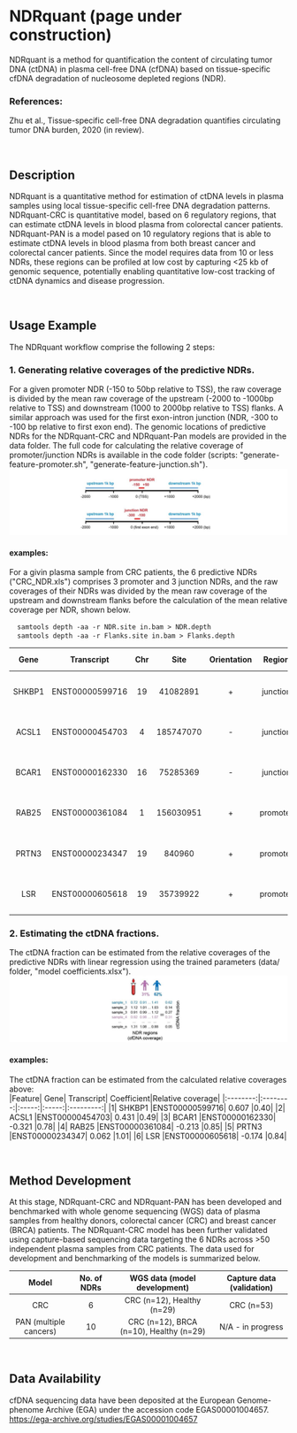 # NDRquant (page under construction)
NDRquant is a method for quantification the content of circulating tumor DNA (ctDNA) in plasma cell-free DNA (cfDNA) based on tissue-specific cfDNA degradation of nucleosome depleted regions (NDR).
### References:
Zhu et al., Tissue-specific cell-free DNA degradation quantifies circulating tumor DNA burden, 2020 (in review).
<p>&nbsp;</p>

## Description
NDRquant is a quantitative method for estimation of ctDNA levels in plasma samples using local tissue-specific cell-free DNA degradation patterns. NDRquant-CRC is quantitative model, based on 6 regulatory regions, that can estimate ctDNA levels in blood plasma from colorectal cancer patients. NDRquant-PAN is a model pased on  10 regulatory regions that is able to estimate ctDNA levels in blood plasma from both breast cancer and colorectal cancer patients. Since the model requires data from 10 or less NDRs, these regions can be profiled at low cost by capturing <25 kb of genomic sequence, potentially enabling quantitative low-cost tracking of ctDNA dynamics and disease progression.
<p>&nbsp;</p>

## Usage Example
The NDRquant workflow comprise the following 2 steps:

### 1. Generating relative coverages of the predictive NDRs.
For a given promoter NDR (-150 to 50bp relative to TSS), the raw coverage is divided by the mean raw coverage of the upstream (-2000 to -1000bp relative to TSS) and downstream (1000 to 2000bp relative to TSS) flanks. A similar approach was used for the first exon-intron junction (NDR, -300 to -100 bp relative to first exon end). The genomic locations of predictive NDRs for the NDRquant-CRC and NDRquant-Pan models are provided in the data folder. The full code for calculating the relative coverage of promoter/junction NDRs is available in the code folder (scripts: "generate-feature-promoter.sh", "generate-feature-junction.sh").
![Alt text](https://github.com/skandlab/NDRquant/blob/main/Data/relative%20coverage.jpg)

#### examples:
For a givin plasma sample from CRC patients, the 6 predictive NDRs ("CRC_NDR.xls") comprises 3 promoter and 3 junction NDRs, and the raw coverages of their NDRs was divided by the mean raw coverage of the upstream and downstream flanks before the calculation of the mean relative coverage per NDR, shown below.
      
      samtools depth -aa -r NDR.site in.bam > NDR.depth
      samtools depth -aa -r Flanks.site in.bam > Flanks.depth


|Gene	|     Transcript	|     Chr	|     Site	|Orientation|Region	|NDR.site	      |Flanks.site	      |Relative coverage|
|:--------:|:--------:|:-----:|:-----:|:---------:|:-----:|:-----:|:-----:|:-----:|
|SHKBP1|	ENST00000599716	|19|	41082891	|+	|junction|	19:41082591-41082791	|19:41080891-41081891 19:41083891-41084891	|0.40|
|ACSL1|	ENST00000454703	|4 |	185747070	|-	|junction|	4:185747170-185747370	|4:185745070-185746070 4:185748070-185749070	|0.49|
|BCAR1|	ENST00000162330	|16|	75285369	|-	|junction|	16:75285469-75285669	|16:75283369-75284369 16:75286369-75287369	|0.78|
|RAB25|	ENST00000361084	|1 |	156030951	|+	|promoter|	1:156030801-156031001	|1:156028951-156029951 1:156031951-156032951 	|0.85|
|PRTN3|	ENST00000234347	|19|	840960	|+	|promoter|	19:840810-841010	      |19:838960-839960 19:841960-842960	      |1.01|
|LSR|	ENST00000605618	      |19|	35739922	|+	|promoter|	19:35739772-35739972	|19:35737922-35738922 19:35740922-35741922    |0.84|


### 2. Estimating the ctDNA fractions. 
The ctDNA fraction can be estimated from the relative coverages of the predictive NDRs with linear regression using the trained parameters (data/ folder, "model coefficients.xlsx").
![Alt text](https://github.com/skandlab/NDRquant/blob/main/Data/model%20prediction.jpg)

#### examples:
The ctDNA fraction can be estimated from the calculated relative coverages above:  
|Feature|	Gene|	Transcript|	Coefficient|Relative coverage|
|:--------:|:--------:|:-----:|:-----:|:---------:|
|1|	SHKBP1	|ENST00000599716|	0.607	|0.40|
|2|	ACSL1	|ENST00000454703|	0.431	      |0.49|
|3|	BCAR1	|ENST00000162330|	-0.321	|0.78|
|4|	RAB25	|ENST00000361084|	-0.213	|0.85|
|5|	PRTN3	|ENST00000234347|	0.062	      |1.01|
|6|	LSR	|ENST00000605618|	-0.174	|0.84|

<p>&nbsp;</p>


## Method Development
At this stage, NDRquant-CRC and NDRquant-PAN has been developed and benchmarked with whole genome sequencing (WGS) data of plasma samples from healthy donors, colorectal cancer (CRC) and breast cancer (BRCA) patients. The NDRquant-CRC model has been further validated using capture-based sequencing data targeting the 6 NDRs across >50 independent plasma samples from CRC patients. The data used for development and benchmarking of the models is summarized below.

| Model  | No. of NDRs  | WGS data (model development) | Capture data (validation) |
|:-------------:|:-------------:|:-----:|:-----:|
| CRC      | 6  | CRC (n=12), Healthy (n=29)  | CRC (n=53) |
| PAN (multiple cancers) | 10 | CRC (n=12), BRCA (n=10), Healthy (n=29) | N/A - in progress |
<p>&nbsp;</p>



## Data Availability
cfDNA sequencing data have been deposited at the European Genome-phenome Archive (EGA) under the accession code EGAS00001004657. https://ega-archive.org/studies/EGAS00001004657

